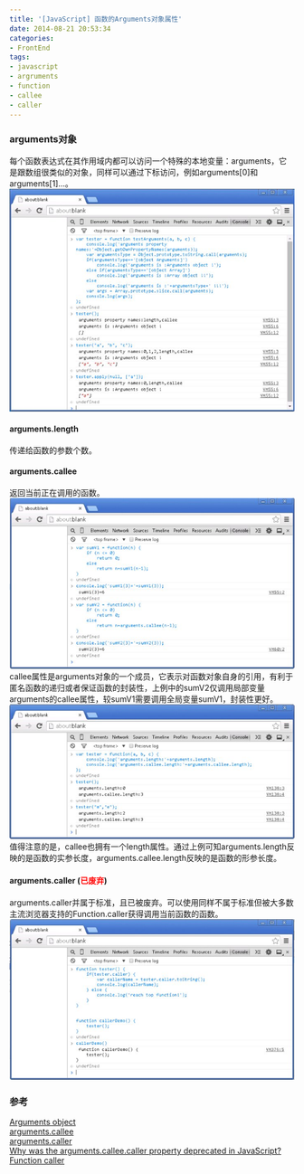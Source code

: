 ```yaml
---
title: '[JavaScript] 函数的Arguments对象属性'
date: 2014-08-21 20:53:34
categories: 
- FrontEnd
tags: 
- javascript
- argruments
- function
- callee
- caller
---
```

### arguments对象

每个函数表达式在其作用域内都可以访问一个特殊的本地变量：arguments，它是跟数组很类似的对象，同样可以通过下标访问，例如arguments[0]和arguments[1]...。![JavaScript: 函数的Arguments对象属性](/images/2014/8/0026uWfMgy6Oyx5ve33ad.jpg)

#### arguments.length

传递给函数的参数个数。

#### arguments.callee

返回当前正在调用的函数。![JavaScript: 函数的Arguments对象属性](/images/2014/8/0026uWfMgy6OyYO4mdc8a.jpg)callee属性是arguments对象的一个成员，它表示对函数对象自身的引用，有利于匿名函数的递归或者保证函数的封装性，上例中的sumV2仅调用局部变量arguments的callee属性，较sumV1需要调用全局变量sumV1，封装性更好。![JavaScript: 函数的Arguments对象属性](/images/2014/8/0026uWfMgy6OyZKUxhRd7.jpg)值得注意的是，callee也拥有一个length属性。通过上例可知arguments.length反映的是函数的实参长度，arguments.callee.length反映的是函数的形参长度。

#### arguments.caller (<font color="#FF0000">已废弃</font>)

arguments.caller并属于标准，且已被废弃。可以使用同样不属于标准但被大多数主流浏览器支持的Function.caller获得调用当前函数的函数。![JavaScript: 函数的Arguments对象属性](/images/2014/8/0026uWfMgy6Oz5tVyX802.jpg)

### 参考

[Arguments object](https://developer.mozilla.org/en-US/docs/Web/JavaScript/Reference/Functions/arguments)  
[arguments.callee](https://developer.mozilla.org/en-US/docs/Web/JavaScript/Reference/Functions/arguments/callee)  
[arguments.caller](https://developer.mozilla.org/en-US/docs/Web/JavaScript/Reference/Global_Objects/Function/caller)  
[Why was the arguments.callee.caller property deprecated in JavaScript?](http://stackoverflow.com/questions/103598/why-was-the-arguments-callee-caller-property-deprecated-in-javascript)  
[Function caller](https://developer.mozilla.org/en-US/docs/Web/JavaScript/Reference/Global_Objects/Function/caller)   